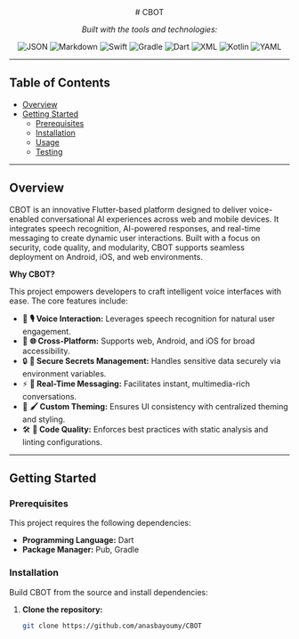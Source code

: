 <div id="top" class="">

<div align="center" class="text-center">
# CBOT  

*Built with the tools and technologies:*

![JSON](https://img.shields.io/badge/JSON-000000.svg?style=flat&logo=JSON&logoColor=white)
![Markdown](https://img.shields.io/badge/Markdown-000000.svg?style=flat&logo=Markdown&logoColor=white)
![Swift](https://img.shields.io/badge/Swift-F05138.svg?style=flat&logo=Swift&logoColor=white)
![Gradle](https://img.shields.io/badge/Gradle-02303A.svg?style=flat&logo=Gradle&logoColor=white)
![Dart](https://img.shields.io/badge/Dart-0175C2.svg?style=flat&logo=Dart&logoColor=white)
![XML](https://img.shields.io/badge/XML-005FAD.svg?style=flat&logo=XML&logoColor=white)
![Kotlin](https://img.shields.io/badge/Kotlin-7F52FF.svg?style=flat&logo=Kotlin&logoColor=white)
![YAML](https://img.shields.io/badge/YAML-CB171E.svg?style=flat&logo=YAML&logoColor=white)
</div>

---

## Table of Contents

- [Overview](#overview)  
- [Getting Started](#getting-started)  
  - [Prerequisites](#prerequisites)  
  - [Installation](#installation)  
  - [Usage](#usage)  
  - [Testing](#testing)  

---

## Overview

CBOT is an innovative Flutter-based platform designed to deliver voice-enabled conversational AI experiences across web and mobile devices. It integrates speech recognition, AI-powered responses, and real-time messaging to create dynamic user interactions. Built with a focus on security, code quality, and modularity, CBOT supports seamless deployment on Android, iOS, and web environments.

**Why CBOT?**

This project empowers developers to craft intelligent voice interfaces with ease. The core features include:

- 🧩 **🎙️ Voice Interaction:** Leverages speech recognition for natural user engagement.  
- 🚀 **🌐 Cross-Platform:** Supports web, Android, and iOS for broad accessibility.  
- 🔒 **🔑 Secure Secrets Management:** Handles sensitive data securely via environment variables.  
- ⚡ **💬 Real-Time Messaging:** Facilitates instant, multimedia-rich conversations.  
- 🎨 **🖌️ Custom Theming:** Ensures UI consistency with centralized theming and styling.  
- 🛠️ **📏 Code Quality:** Enforces best practices with static analysis and linting configurations.  

---

## Getting Started

### Prerequisites

This project requires the following dependencies:

- **Programming Language:** Dart  
- **Package Manager:** Pub, Gradle  

### Installation

Build CBOT from the source and install dependencies:

1. **Clone the repository:**
   ```sh
   git clone https://github.com/anasbayoumy/CBOT
